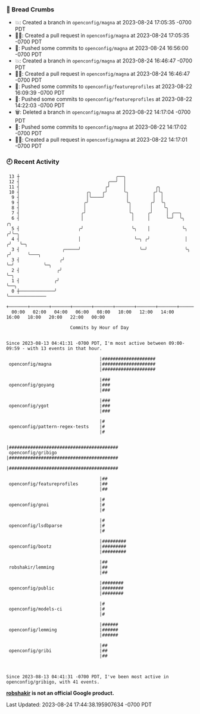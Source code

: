 ### 🍞 Bread Crumbs

 * 💥: Created a branch in `openconfig/magna` at 2023-08-24 17:05:35 -0700 PDT
 * ✍🏼: Created a pull request in `openconfig/magna` at 2023-08-24 17:05:35 -0700 PDT
 * 🚢: Pushed some commits to `openconfig/magna` at 2023-08-24 16:56:00 -0700 PDT
 * 💥: Created a branch in `openconfig/magna` at 2023-08-24 16:46:47 -0700 PDT
 * ✍🏼: Created a pull request in `openconfig/magna` at 2023-08-24 16:46:47 -0700 PDT
 * 🚢: Pushed some commits to `openconfig/featureprofiles` at 2023-08-22 16:09:39 -0700 PDT
 * 🚢: Pushed some commits to `openconfig/featureprofiles` at 2023-08-22 14:22:03 -0700 PDT
 * 🗑: Deleted a branch in `openconfig/magna` at 2023-08-22 14:17:04 -0700 PDT
 * 🚢: Pushed some commits to `openconfig/magna` at 2023-08-22 14:17:02 -0700 PDT
 * ✍🏼: Created a pull request in `openconfig/magna` at 2023-08-22 14:17:01 -0700 PDT

### 🕘 Recent Activity
```
 13 ┼                                    ╭──╮
 12 ┤                                 ╭──╯  │
 11 ┤                                ╭╯     │           ╭╮
 10 ┤                         ╭╮    ╭╯      ╰╮         ╭╯╰╮
  9 ┤                         │╰────╯        │         │  │
  9 ┤                        ╭╯              ╰╮       ╭╯  ╰╮
  8 ┤                        │                │       │    ╰╮
  7 ┤                       ╭╯                ╰╮     ╭╯     │ ╭──╮
  6 ┤                       │                  │     │      ╰─╯  ╰╮      ╭╮
  5 ┤                      ╭╯                  ╰╮    │            ╰╮    ╭╯╰─╮
  4 ┤                      │                    ╰─╮ ╭╯             │   ╭╯   ╰─╮
  3 ┤                ╭─────╯                      ╰─╯              ╰╮ ╭╯      ╰───╮
  3 ┤               ╭╯                                              ╰─╯           ╰─╮
  2 ┤              ╭╯                                                               ╰─╮
  1 ┤             ╭╯                                                                  ╰──╮
  0 ┼─────────────╯                                                                      ╰──────────────
    +───────+───────+───────+───────+───────+───────+───────+───────+───────+───────+───────+───────+────
  00:00   02:00   04:00   06:00   08:00   10:00   12:00   14:00   16:00   18:00   20:00   22:00   00:00   

						Commits by Hour of Day


Since 2023-08-13 04:41:31 -0700 PDT, I'm most active between 09:00-09:59 - with 13 events in that hour.

```



```
                                   |####################
 openconfig/magna                  |####################
                                   |####################

                                   |###
 openconfig/goyang                 |###
                                   |###

                                   |###
 openconfig/ygot                   |###
                                   |###

                                   |#
 openconfig/pattern-regex-tests    |#
                                   |#

                                   |#########################################
 openconfig/gribigo                |#########################################
                                   |#########################################

                                   |##
 openconfig/featureprofiles        |##
                                   |##

                                   |#
 openconfig/gnoi                   |#
                                   |#

                                   |#
 openconfig/lsdbparse              |#
                                   |#

                                   |#########
 openconfig/bootz                  |#########
                                   |#########

                                   |##
 robshakir/lemming                 |##
                                   |##

                                   |########
 openconfig/public                 |########
                                   |########

                                   |#
 openconfig/models-ci              |#
                                   |#

                                   |######
 openconfig/lemming                |######
                                   |######

                                   |##
 openconfig/gribi                  |##
                                   |##



Since 2023-08-13 04:41:31 -0700 PDT, I've been most active in openconfig/gribigo, with 41 events.

```
**[robshakir](mailto:robjs@google.com) is not an official Google product.**  


Last Updated: 2023-08-24 17:44:38.195907634 -0700 PDT
